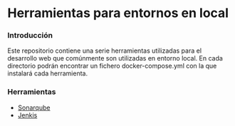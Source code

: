 # Herramientas para entornos en local

### Introducción
Este repositorio contiene una serie herramientas utilizadas para el desarrollo web que comúnmente son utilizadas en entorno local. 
En cada directorio podrán encontrar un fichero docker-compose.yml con la que instalará cada herramienta.

### Herramientas

* [Sonarqube](,/sonarqube)
* [Jenkis](./jenkins)